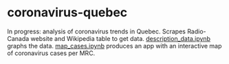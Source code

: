 # coronavirus-quebec

In progress: analysis of coronavirus trends in Quebec.
Scrapes Radio-Canada website and Wikipedia table to get data.
[description_data.ipynb](description_data.ipynb) graphs the data.
[map_cases.ipynb](map_cases.ipynb) produces an app with an interactive map of coronavirus cases per MRC.
